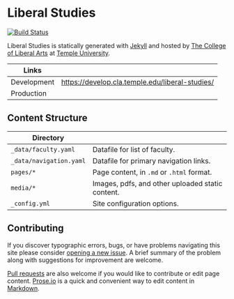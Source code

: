 # Liberal Studies

[![Build Status][travis-img]][travis]

Liberal Studies is statically generated with [Jekyll](https://jekyllrb.com) and hosted by [The College of Liberal Arts](https://liberalarts.temple.edu) at [Temple University](https://temple.edu).

| Links |  |
| --- | --- |
| Development | https://develop.cla.temple.edu/liberal-studies/ |
| Production |  |

## Content Structure

| Directory |  |
| --- | --- |
| ````_data/faculty.yaml```` | Datafile for list of faculty. |
| ````_data/navigation.yaml```` | Datafile for primary   navigation links. |
| ````pages/*```` | Page content, in ````.md```` or ````.html```` format. |
| ````media/*```` | Images, pdfs, and other uploaded static content. |
| ````_config.yml```` | Site configuration options. |

## Contributing

If you discover typographic errors, bugs, or have problems navigating this site please consider [opening a new issue][issue]. A brief summary of the problem along with suggestions for improvement are welcome.

[Pull requests][pr] are also welcome if you would like to contribute or edit page content. [Prose.io][prose] is a quick and convenient way to edit content in [Markdown][md].


[travis]: https://travis-ci.org/TULiberalArts/Liberal-Studies
[travis-img]: https://travis-ci.org/TULiberalArts/Liberal-Studies.svg?branch=master
[jekyll]: https://https://jekyllrb.com
[issue]: https://github.com/TULiberalArts/Liberal-Studies/issues
[pr]: https://help.github.com/articles/about-pull-requests/
[prose]: https://prose.io/#TULiberalArts/Liberal-Studies
[md]: http://whatismarkdown.com/
